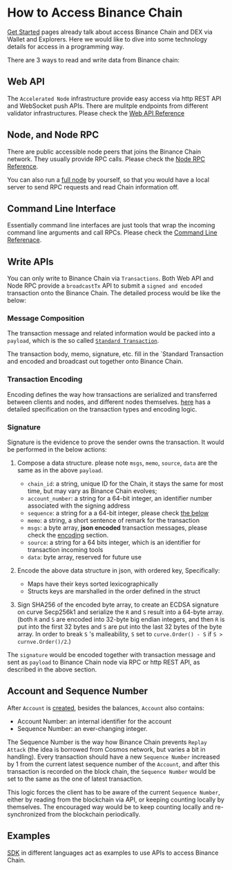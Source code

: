 # How to Access Binance Chain

[Get Started](get-started.md) pages already talk about access Binance Chain and DEX via 
Wallet and Explorers. Here we would like to dive into some technology details for access 
in a programming way.

There are 3 ways to read and write data from Binance chain:

## Web API
The `Accelerated Node` infrastructure provide easy access via http REST API and WebSocket 
push APIs. There are mulitple endpoints from different validator infrastructures. Please 
check the [Web API Reference](api-reference/dex-api.md)

## Node, and Node RPC
There are public accessible node peers that joins the Binance Chain network. They usually 
provide RPC calls. Please check the [Node RPC Reference](api-reference/node-rpc.md).

You can also run a [full node](fullnode.md) by yourself, so that you would have a local server 
to send RPC requests and read Chain information off.

## Command Line Interface
Essentially command line interfaces are just tools that wrap the incoming command line arguments and call RPCs. Please check the [Command Line Referenace](api-reference/cli.md).


## Write APIs
You can only write to Binance Chain via `Transactions`. Both Web API and Node RPC provide 
a `broadcastTx` API to submit a `signed and encoded` transaction onto the Binance Chain. The detailed process would be like the below:

### Message Composition
The transaction message and related information would be packed into a `payload`, which is the so called [`Standard Transaction`](encoding.md#standard-transaction-to-use-and-encode-for-binance_chain). 

The transaction body, memo, signature, etc. fill in the `Standard Transaction and encoded and broadcast out together onto Binance Chain.

### Transaction Encoding 
Encoding defines the way how transactions are serialized and transferred between clients and nodes, 
and different nodes themselves. [here](encoding.md) has a detailed specification on the transaction 
types and encoding logic.

### Signature
Signature is the evidence to prove the sender owns the transaction. It would be performed in the below actions:

1. Compose a data structure. please note `msgs`, `memo`, `source`, `data` are the same as in the above `payload`.

    - `chain_id`: a string, unique ID for the Chain, it stays the same for most time, but may vary as Binance Chain evolves;
    - `account_number`: a string for a 64-bit integer, an identifier number associated with the signing address
    - `sequence`: a string for a a 64-bit integer, please check [the below](#account_and_sequence_number)
    - `memo`: a string, a short sentence of remark for the transaction
    - `msgs`: a byte array, **json encoded** transaction messages, please check the [encoding](encoding.md) section.
    - `source`: a string for a 64 bits integer, which is an identifier for transaction incoming tools
    - `data`: byte array, reserved for future use


2. Encode the above data structure in json, with ordered key,  Specifically:

    - Maps have their keys sorted lexicographically
    - Structs keys are marshalled in the order defined in the struct


3. Sign SHA256 of the encoded byte array, to create an ECDSA signature on curve Secp256k1 and serialize the `R` and `S` result into a 64-byte array. (both `R` and `S` are encoded into 32-byte big endian integers, and then `R` is put into the first 32 bytes and `S` are put into the last 32 bytes of the byte array. In order to break `S` 's malleability, `S` set to `curve.Order() - S` if `S > curnve.Order()/2`.)

The `signature` would be encoded together with transaction message and sent as `payload` to Binance Chain node via RPC or http REST API, as described in the above section.

## Account and Sequence Number

After `Account` is [created](transfer.md#account_and_balance), besides the balances, `Account` also contains:

- Account Number: an internal identifier for the account
- Sequence Number: an ever-changing integer.

The Sequence Number is the way how Binance Chain prevents `Replay Attack` (the idea is borrowed from Cosmos 
network, but varies a bit in handling). Every transaction should have a new `Sequence Number` increased by 
1 from the current latest sequence number of the `Account`, and after this transaction is recorded on the 
block chain, the `Sequence Number` would be set to the same as the one of latest transaction.

This logic forces the client has to be aware of the current `Sequence Number`, either by reading from the
blockchain via API, or keeping counting locally by themselves. The encouraged way would be to keep 
counting locally and re-synchronized from the blockchain periodically.

## Examples

[SDK](api-reference/sdk.md) in different languages act as examples to use APIs to access Binance Chain.